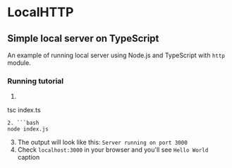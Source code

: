 # LocalHTTP
## Simple local server on TypeScript

An example of running local server using Node.js and TypeScript with `http` module.

### Running tutorial
1. ```bash
tsc index.ts
```
2. ```bash
node index.js
```
3. The output will look like this:
`Server running on port 3000`
4. Check `localhost:3000` in your browser and you'll see `Hello World` caption
